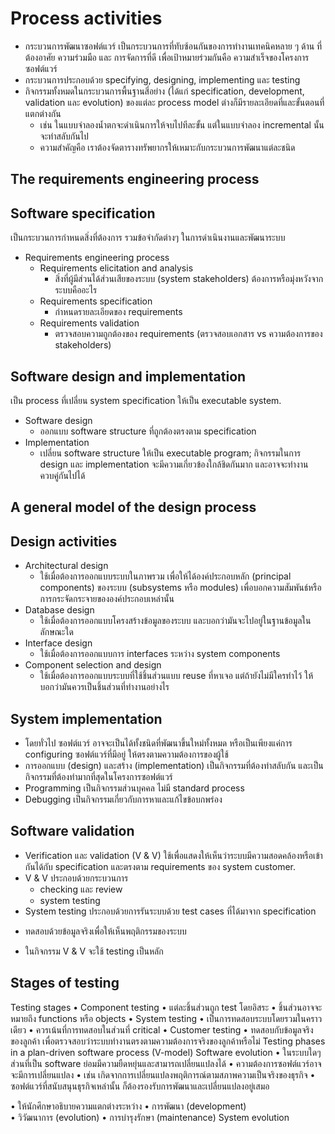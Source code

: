 # Process activities
* กระบวนการพัฒนาซอฟต์แวร์ เป็นกระบวนการที่ทับซ้อนกันของการทำงานเทคนิคหลาย ๆ ด้าน ที่ต้องอาศัย ความร่วมมือ และ การจัดการที่ดี เพื่อเป้าหมายร่วมกันคือ ความสำเร็จของโครงการซอฟต์แวร์
* กระบวนการประกอบด้วย specifying, designing, implementing และ testing
* กิจกรรมทั้งหมดในกระบวนการพื้นฐานสี่อย่าง (ได้แก่ specification, development, validation และ evolution) ของแต่ละ process model ต่างก็มีรายละเอียดที่และขั้นตอนที่แตกต่างกัน
  * เช่น ในแบบจำลองน้ำตกจะดำเนินการให้จบไปทีละขั้น แต่ในแบบจำลอง incremental นั้น จะทำสลับกันไป
  * ความสำคัญคือ เราต้องจัดตารางทรัพยากรให้เหมาะกับกระบวนการพัฒนาแต่ละชนิด
## The requirements engineering process
## Software specification
  เป็นกระบวนการกำหนดสิ่งที่ต้องการ รวมข้อจำกัดต่างๆ ในการดำเนินงานและพัฒนาระบบ
*	Requirements engineering process  
     - Requirements elicitation and analysis  
       * สิ่งที่ผู้มีส่วนได้ส่วนเสียของระบบ (system stakeholders) ต้องการหรือมุ่งหวังจากระบบคืออะไร
     - Requirements specification  
       * กำหนดรายละเอียดของ requirements
     -	Requirements validation  
        * ตรวจสอบความถูกต้องของ requirements (ตรวจสอบเอกสาร vs ความต้องการของ stakeholders)
## Software design and implementation
  เป็น process ที่เปลี่ยน  system specification ให้เป็น executable system.
*	Software design
    -	ออกแบบ software structure ที่ถูกต้องตรงตาม specification
*	Implementation
    -	เปลี่ยน software structure ให้เป็น executable program;
 กิจกรรมในการ design และ implementation จะมีความเกี่ยวข้องใกล้ชิดกันมาก และอาจจะทำงานควบคู่กันไปได้
## A general model of the design process
## Design activities
  * Architectural design	
    - ใช้เมื่อต้องการออกแบบระบบในภาพรวม เพื่อให้ได้องค์ประกอบหลัก (principal components) ของระบบ (subsystems หรือ modules) เพื่อบอกความสัมพันธ์หรือการกระจัดกระจายขององค์ประกอบเหล่านั้น 
  * Database design	
    - ใช้เมื่อต้องการออกแบบโครงสร้างข้อมูลของระบบ และบอกว่ามันจะไปอยู่ในฐานข้อมูลในลักษณะใด
  * Interface design
    - ใช้เมื่อต้องการออกแบบการ interfaces ระหว่าง system components 
  * Component selection and design
    - ใช้เมื่อต้องการออกแบบระบบที่ใช้ชิ้นส่วนแบบ reuse ที่หาเจอ แต่ถ้ายังไม่มีใครทำไว้ ให้บอกว่ามันควรเป็นชิ้นส่วนที่ทำงานอย่างไร  

## System implementation
  - โดยทั่วไป ซอฟต์แวร์ อาจจะเป็นได้ทั้งชนิดที่พัฒนาขึ้นใหม่ทั้งหมด หรือเป็นเพียงแค่การ configuring ซอฟต์แวร์ที่มีอยู่ ให้ตรงตามความต้องการของผู้ใช้  
  - การออกแบบ (design) และสร้าง (implementation) เป็นกิจกรรมที่ต้องทำสลับกัน และเป็นกิจกรรมที่ต้องทำมากที่สุดในโครงการซอฟต์แวร์   
  - Programming เป็นกิจกรรมส่วนบุคคล ไม่มี standard process  
  - Debugging เป็นกิจกรรมเกี่ยวกับการหาและแก้ไขข้อบกพร่อง  
## Software validation
*	Verification และ validation (V & V) ใช้เพื่อแสดงให้เห็นว่าระบบมีความสอดคล้องหรือเข้ากันได้กับ  specification และตรงตาม requirements ของ system customer.
* V & V	ประกอบด้วยกระบวนการ 
  - checking และ review 
  - system testing
*	System testing ประกอบด้วยการรันระบบด้วย test cases ที่ได้มาจาก specification 
   -	ทดสอบด้วยข้อมูลจริงเพื่อให้เห็นพฤติกรรมของระบบ
*	ในกิจกรรม V & V จะใช้ testing เป็นหลัก
## Stages of testing
Testing stages
•	Component testing
•	แต่ละชิ้นส่วนถูก test โดยอิสระ
•	ชิ้นส่วนอาจจะหมายถึง functions หรือ objects 
•	System testing
•	เป็นการทดสอบระบบโดยรวมในคราวเดียว
•	ควรเน้นที่การทดสอบในส่วนที่ critical
•	Customer testing
•	ทดสอบกับข้อมูลจริงของลูกค้า เพื่อตรวจสอบว่าระบบทำงานตรงตามความต้องการจริงของลูกค้าหรือไม่
Testing phases in a plan-driven software process (V-model)
Software evolution
•	ในระบบใดๆ ส่วนที่เป็น software ย่อมมีความยืดหยุ่นและสามารถเปลี่ยนแปลงได้
•	ความต้องการซอฟต์แวร์อาจจะมีการเปลี่ยนแปลง 
•	เช่น เกิดจากการเปลี่ยนแปลงพฤติการณ์ตามสภาพความเป็นจริงของธุรกิจ
•	ซอฟต์แวร์ที่สนับสนุนธุรกิจเหล่านั้น ก็ต้องรองรับการพัฒนาและเปลี่ยนแปลงอยู่เสมอ

•	ให้นักศึกษาอธิบายความแตกต่างระหว่าง 
•	การพัฒนา (development)  
•	วิวัฒนาการ (evolution) 
•	การบำรุงรักษา (maintenance) 
System evolution 

